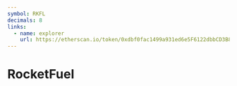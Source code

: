 ```yaml
---
symbol: RKFL
decimals: 8
links:
  - name: explorer
    url: https://etherscan.io/token/0xdbf0fac1499a931ed6e5F6122dbbCD3B80f66c7E
---
```


# RocketFuel
